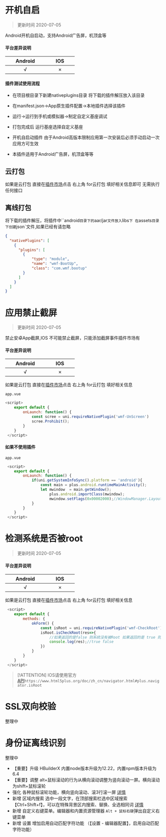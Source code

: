 # 开机自启

> 更新时间 2020-07-05

Android开机自启动，支持Android广告屏，机顶盒等

#### 平台差异说明

|&nbsp;&nbsp;&nbsp;&nbsp;&nbsp;&nbsp;Android&nbsp;&nbsp;&nbsp;&nbsp;&nbsp;&nbsp;|&nbsp;&nbsp;&nbsp;&nbsp;&nbsp;&nbsp;IOS&nbsp;&nbsp;&nbsp;&nbsp;&nbsp;&nbsp;|
|:----:|:----:|
|√ |× |

#### 插件测试使用流程

* 在项目根目录下新建nativeplugins目录 将下载的插件解压放入该目录

* 在manifest.json->App原生插件配置->本地插件选择该插件

* 运行->运行到手机或模拟器->制定自定义基座调试

* 打包完成后 运行基座选择自定义基座

* 开机自启动插件 由于Android高版本限制应用第一次安装后必须手动启动一次应用方可生效

* 本插件适用于Android广告屏，机顶盒等等

## 云打包

如果是云打包 直接在[插件市场](https://ext.dcloud.net.cn/plugin?id=3957)点击 右上角 for云打包 填好相关信息即可 无需执行任何接口

## 离线打包
 
将下载的插件解压，将插件中``android`目录下的`aar/jar`文件放入`libs`下
在`assets`目录下创建`json`文件,如果已经有请忽略

```json
{  
  "nativePlugins": [  
    {
      "plugins": [  
        {
            "type": "module",
            "name": "wmf-BootUp",
            "class": "com.wmf.bootup"
        }
      ]  
    }  
  ]  
}
```

# 应用禁止截屏
> 更新时间 2020-07-05

禁止安卓App截屏,IOS 不可能禁止截屏，只能添加截屏事件插件市场有


#### 平台差异说明

|&nbsp;&nbsp;&nbsp;&nbsp;&nbsp;&nbsp;Android&nbsp;&nbsp;&nbsp;&nbsp;&nbsp;&nbsp;|&nbsp;&nbsp;&nbsp;&nbsp;&nbsp;&nbsp;IOS&nbsp;&nbsp;&nbsp;&nbsp;&nbsp;&nbsp;|
|:----:|:----:|
|√ |× |

如果是云打包 直接在[插件市场](https://ext.dcloud.net.cn/plugin?id=4083)点击 右上角 for云打包 填好相关信息

`app.vue`
```js
<script>
    export default {
        onLaunch: function() {
            const scree = uni.requireNativePlugin('wmf-UnScreen')
            scree.Prohibit();
        }
    }
 </script>
```
#### 如果不使用插件

`app.vue`

```js
 <script>
    export default {
        onLaunch: function() {
            if(uni.getSystemInfoSync().platform == 'android'){
                const main = plus.android.runtimeMainActivity();
                let mwindow  = main.getWindow();  
                    plus.android.importClass(mwindow);  
                    mwindow.setFlags(0x00002000);//WindowManager.LayoutParams.FLAG_SECURE
            }
        }
    }
 </script>
```

# 检测系统是否被root
> 更新时间 2020-07-05

#### 平台差异说明

|&nbsp;&nbsp;&nbsp;&nbsp;&nbsp;&nbsp;Android&nbsp;&nbsp;&nbsp;&nbsp;&nbsp;&nbsp;|&nbsp;&nbsp;&nbsp;&nbsp;&nbsp;&nbsp;IOS&nbsp;&nbsp;&nbsp;&nbsp;&nbsp;&nbsp;|
|:----:|:----:|
|√ |× |

如果是云打包 直接在[插件市场](https://ext.dcloud.net.cn/plugin?id=4047)点击 右上角 for云打包 填好相关信息

```js
 <script>
    export default {
        methods: {
            okForm() {
                const isRoot = uni.requireNativePlugin('wmf-CheckRoot');
                isRoot.isCheckRoot(res=>{
                    //如果返回的是false 则系统没有被Root 如果返回的是 true 则系统被root
                    console.log(res);//true false
                })
            }
        }
    }
 </script>
```
> [!ATTENTION]
> IOS请使用官方[API](https://www.html5plus.org/doc/zh_cn/navigator.html#plus.navigator.isRoot)`https://www.html5plus.org/doc/zh_cn/navigator.html#plus.navigator.isRoot`


# SSL双向校验

整理中


# 身份证离线识别

整理中

* 【重要】升级 HBuilderX 内置node版本升级为12.22，内置npm版本升级为6.4
* 【重要】调整 alt+鼠标滚动的行为从横向滚动调整为竖向滚动一屏。横向滚动为shift+鼠标滚轮
* 强化 各种鼠标滚轮功能，横向竖向滚动、滚3行滚一屏 [详情](https://hx.dcloud.net.cn/Tutorial/keybindings?id=鼠标滚轮)
* 新增 区域内搜索 选中一段文字，在顶部搜索栏选中区域搜索【Ctrl+Shift+f】，可以在特殊背景区内搜索、替换、全选相同词 [详情](https://hx.dcloud.net.cn/Tutorial/UserGuide/find?id=区域内搜索)
* 新增 自定义右键菜单。编辑器和内置资源管理器 `Alt + 鼠标右键`弹出自定义右键菜单
* 新增 设置 增加启用自动匹配字符功能 （【设置 - 编辑器配置】，启用自动匹配字符功能）